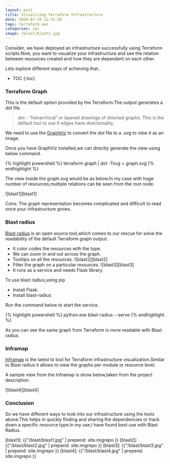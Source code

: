 ```yaml
---
layout: post
title: Visualizing Terraform Infrastructure
date: 2020-07-18 12:31:59
tags: terraform aws
categories: iac
image: /blast/blast2.jpg
---
```


Consider, we have deployed an infrastructure successfully using Terraform scripts.Now, you want to visualize your infrastructure and see the relation between resources created and how they are dependent on each other.

Lets explore different ways of achieving that..

* TOC 
{:toc}

### Terraform Graph

This is the default option provided by the Terraform.The output generates a *dot* file.

>dot - “hierarchical” or layered drawings of directed graphs. This is the default tool to use if edges have directionality.

We need to use the [GraphViz](https://www.graphviz.org/) to convert the *dot* file to a .svg to view it as an image.

Once you have GraphViz installed,we can directly generate the view using below command.

{% highlight powershell %}
terraform graph | dot -Tsvg > graph.svg
{% endhighlight %}

The view inside the graph.svg would be as below.In my case with huge number of resources,multiple relations can be seen from the root node.

![blast1][blast1]

Cons: The graph representation becomes complicated and difficult to read once your infrastructure grows.


### Blast radius

[Blast radius](https://github.com/28mm/blast-radius) is an open source tool,which comes to our rescue for solve the readability of the default Terraform graph output.

- It color codes the resources with the type.
- We can zoom in and out across the graph.
- Tooltips on all the resources.
![blast2][blast2]
- Filter the graph on a particular resources.
![blast3][blast3]
- It runs as a service and needs Flask library.

To use blast radius,using pip
- Install Flask.
- Install blast-radius
  
Run the command below to start the service.

{% highlight powershell %}
python.exe blast-radius --serve <path to your Terraform directory>
{% endhighlight %}

As you can see the same graph from Terraform is more readable with Blast radius.

### Inframap

[Inframap](https://github.com/cycloidio/inframap) is the latest to tool for Terraform infrastructure visualization.Similar to Blast radius it allows to view the graphs per module or resource level.

A sample view from the Inframap is show below,taken from the project description.

![blast4][blast4]


### Conclusion

So we have different ways to look into our infrastructure using the tools above.This helps in quickly finding and sharing the dependencies or track down a specific resource type.In my use,I have found best use with Blast Radius.
 
[blast1]: {{"/blast/blast1.jpg" | prepend: site.imgrepo }}
[blast2]: {{"/blast/blast2.jpg" | prepend: site.imgrepo }}
[blast3]: {{"/blast/blast3.jpg" | prepend: site.imgrepo }}
[blast4]: {{"/blast/blast4.jpg" | prepend: site.imgrepo }}




